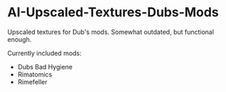 # AI-Upscaled-Textures-Dubs-Mods
Upscaled textures for Dub's mods. Somewhat outdated, but functional enough.

Currently included mods:
- Dubs Bad Hygiene
- Rimatomics
- Rimefeller